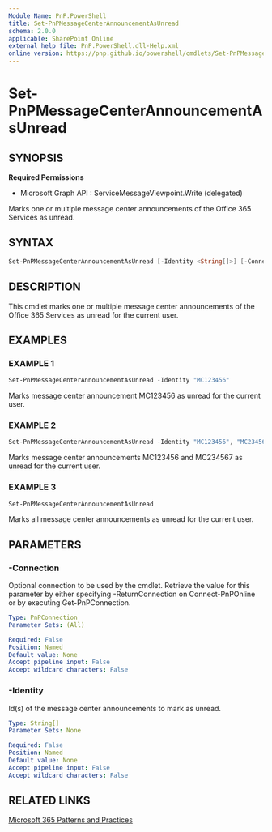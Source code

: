 ```yaml
---
Module Name: PnP.PowerShell
title: Set-PnPMessageCenterAnnouncementAsUnread
schema: 2.0.0
applicable: SharePoint Online
external help file: PnP.PowerShell.dll-Help.xml
online version: https://pnp.github.io/powershell/cmdlets/Set-PnPMessageCenterAnnouncementAsUnread.html
---
```

 
# Set-PnPMessageCenterAnnouncementAsUnread

## SYNOPSIS

**Required Permissions**

  * Microsoft Graph API : ServiceMessageViewpoint.Write (delegated)

Marks one or multiple message center announcements of the Office 365 Services as unread.

## SYNTAX

```powershell
Set-PnPMessageCenterAnnouncementAsUnread [-Identity <String[]>] [-Connection <PnPConnection>] [<CommonParameters>]
```

## DESCRIPTION
This cmdlet marks one or multiple message center announcements of the Office 365 Services as unread for the current user.

## EXAMPLES

### EXAMPLE 1
```powershell
Set-PnPMessageCenterAnnouncementAsUnread -Identity "MC123456"
```

Marks message center announcement MC123456 as unread for the current user.

### EXAMPLE 2
```powershell
Set-PnPMessageCenterAnnouncementAsUnread -Identity "MC123456", "MC234567"
```

Marks message center announcements MC123456 and MC234567 as unread for the current user.

### EXAMPLE 3
```powershell
Set-PnPMessageCenterAnnouncementAsUnread
```

Marks all message center announcements as unread for the current user.

## PARAMETERS

### -Connection
Optional connection to be used by the cmdlet. Retrieve the value for this parameter by either specifying -ReturnConnection on Connect-PnPOnline or by executing Get-PnPConnection.

```yaml
Type: PnPConnection
Parameter Sets: (All)

Required: False
Position: Named
Default value: None
Accept pipeline input: False
Accept wildcard characters: False
```

### -Identity
Id(s) of the message center announcements to mark as unread.

```yaml
Type: String[]
Parameter Sets: None

Required: False
Position: Named
Default value: None
Accept pipeline input: False
Accept wildcard characters: False
```

## RELATED LINKS

[Microsoft 365 Patterns and Practices](https://aka.ms/m365pnp)
